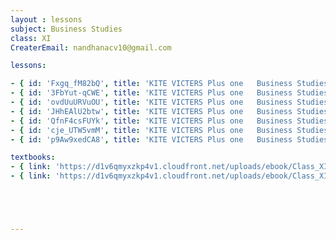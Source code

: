 ```yaml
--- 
layout : lessons 
subject: Business Studies
class: XI
CreaterEmail: nandhanacv10@gmail.com

lessons: 

- { id: 'Fxgq_fM82bQ', title: 'KITE VICTERS Plus one   Business Studies Class 01 (First Bell-ഫസ്റ്റ് ബെല്‍)' }
- { id: '3FbYut-qCWE', title: 'KITE VICTERS Plus one   Business Studies Class 02 (First Bell-ഫസ്റ്റ് ബെല്‍)' }
- { id: 'ovdUuURVuOU', title: 'KITE VICTERS Plus one   Business Studies Class 03 (First Bell-ഫസ്റ്റ് ബെല്‍)' }
- { id: 'JHhEAlU2btw', title: 'KITE VICTERS Plus one   Business Studies Class 04 (First Bell-ഫസ്റ്റ് ബെല്‍)' }
- { id: 'QfnF4csFUYk', title: 'KITE VICTERS Plus one   Business Studies Class 05 (First Bell-ഫസ്റ്റ് ബെല്‍)' }
- { id: 'cje_UTW5vmM', title: 'KITE VICTERS Plus one   Business Studies Class 06 (First Bell-ഫസ്റ്റ് ബെല്‍)' }
- { id: 'p9Aw9xedCA8', title: 'KITE VICTERS Plus one   Business Studies Class 07 (First Bell-ഫസ്റ്റ് ബെല്‍)' }

textbooks:
- { link: 'https://d1v6qmyxzkp4v1.cloudfront.net/uploads/ebook/Class_XI/BusinessStudies/Business%20Studies.pdf', title: 'Business Studies Part -1' , medium: 'English' }
- { link: 'https://d1v6qmyxzkp4v1.cloudfront.net/uploads/ebook/Class_XI/BusinessStudies/XI_Business_Studies.pdf', title: 'Business Studies Part -1' , medium: 'malayalam' }





---
```


